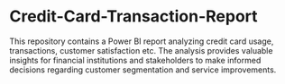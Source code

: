 # Credit-Card-Transaction-Report
This repository contains a Power BI report analyzing credit card usage, transactions, customer satisfaction etc. 
The analysis provides valuable insights for financial institutions and stakeholders to make informed decisions regarding customer segmentation and service improvements.
